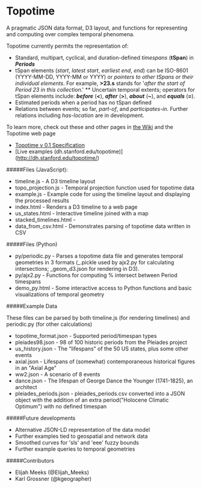 Topotime
========

A pragmatic JSON data format, D3 layout, and functions for representing and computing over complex temporal phenomena.


Topotime currently permits the representation of:

* Standard, multipart, cyclical, and duration-defined _timespans_ (**tSpan**) in **_Periods_**
* tSpan elements (_start_, _latest start_, _earliest end_, _end_) can be ISO-8601 (YYYY-MM-DD, YYYY-MM or YYYY) or _pointers to other tSpans or their individual elements_. For example, **>23.s** stands for '_after the start of Period 23 in this collection_.' 
** Uncertain temporal extents; operators for tSpan elements include: **_before_** (**<**), **_after_** (**>**), **_about_** (**~**), and **_equals_** (**=**). 
* Estimated periods when a period has no tSpan defined
* Relations between events; so far, _part-of_, and _participates-in_. Further relations including _has-location_ are in development.

To learn more, check out these and other pages in [the Wiki](https://github.com/ComputingPlace/topotime/wiki) and the Topotime web page

* [Topotime v 0.1 Specification](https://github.com/ComputingPlace/topotime/wiki/Topotime-v-0.1-specification)
* [Live examples (dh.stanford.edu/topotime)] (http://dh.stanford.edu/topotime/)

#####Files (JavaScript):

* timeline.js - A D3 timeline layout
* topo\_projection.js - Temporal projection function used for topotime data
* example.js - Example code for using the timeline layout and displaying the processed results
* index.html - Renders a D3 timeline to a web page
* us_states.html - Interactive timeline joined with a map
* stacked_timelines.html - 
* data_from_csv.html - Demonstrates parsing of topotime data written in CSV

#####Files (Python)
* py/periodic.py - Parses a topotime data file and generates temporal geometries in 3 formats (_.pickle used by ajx2.py for calculating intersections; _geom_d3.json for rendering in D3).
* py/ajx2.py - Functions for computing % intersect between Period timespans
* demo_py.html - Some interactive access to Python functions and basic visualizations of temporal geometry

#####Example Data

These files can be parsed by both timeline.js (for rendering timelines) and periodic.py (for other calculations)
* topotime_format.json - Supported period/timespan types
* pleiades98.json - 98 of 100 historic periods from the Pleiades project
* us_history.json - The "lifespans" of the 50 US states, plus some other events
* axial.json - Lifespans of (somewhat) contemporaneous historical figures in an "Axial Age"
* ww2.json - A scenario of 8 events
* dance.json - The lifespan of George Dance the Younger (1741-1825), an architect
* pleiades\_periods.json - pleiades\_periods.csv converted into a JSON object with the addition of an extra period("Holocene Climatic Optimum") with no defined timespan


#####Future developments
* Alternative JSON-LD representation of the data model
* Further examples tied to geospatial and network data
* Smoothed curves for 'sls' and 'eee' fuzzy bounds
* Further example queries to temporal geometries

#####Contributors
* Elijah Meeks (@Elijah_Meeks)
* Karl Grossner (@kgeographer)
